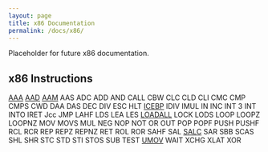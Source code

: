 ```yaml
---
layout: page
title: x86 Documentation
permalink: /docs/x86/
---
```


Placeholder for future x86 documentation.

x86 Instructions
---

[AAA](ops/AAA/)
[AAD](ops/AAD/)
[AAM](ops/AAM/)
AAS
ADC
ADD
AND
CALL
CBW
CLC
CLD
CLI
CMC
CMP
CMPS
CWD
DAA
DAS
DEC
DIV
ESC
HLT
[ICEBP](ops/ICEBP/)
IDIV
IMUL
IN
INC
INT 3
INT
INTO
IRET
Jcc
JMP
LAHF
LDS
LEA
LES
[LOADALL](ops/LOADALL/)
LOCK
LODS
LOOP
LOOPZ
LOOPNZ
MOV
MOVS
MUL
NEG
NOP
NOT
OR
OUT
POP
POPF
PUSH
PUSHF
RCL
RCR
REP
REPZ
REPNZ
RET
ROL
ROR
SAHF
SAL
[SALC](ops/SALC/)
SAR
SBB
SCAS
SHL
SHR
STC
STD
STI
STOS
SUB
TEST
[UMOV](ops/UMOV/)
WAIT
XCHG
XLAT
XOR
